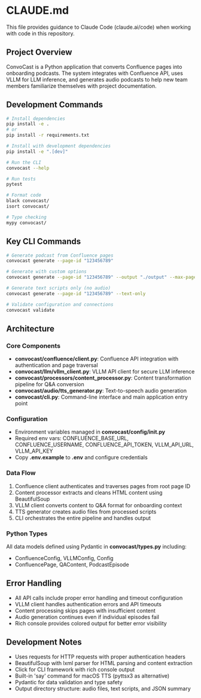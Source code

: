# CLAUDE.md

This file provides guidance to Claude Code (claude.ai/code) when working with code in this repository.

## Project Overview

ConvoCast is a Python application that converts Confluence pages into onboarding podcasts. The system integrates with Confluence API, uses VLLM for LLM inference, and generates audio podcasts to help new team members familiarize themselves with project documentation.

## Development Commands

```bash
# Install dependencies
pip install -e .
# or
pip install -r requirements.txt

# Install with development dependencies
pip install -e ".[dev]"

# Run the CLI
convocast --help

# Run tests
pytest

# Format code
black convocast/
isort convocast/

# Type checking
mypy convocast/
```

## Key CLI Commands

```bash
# Generate podcast from Confluence pages
convocast generate --page-id "123456789"

# Generate with custom options
convocast generate --page-id "123456789" --output "./output" --max-pages 25

# Generate text scripts only (no audio)
convocast generate --page-id "123456789" --text-only

# Validate configuration and connections
convocast validate
```

## Architecture

### Core Components

- **convocast/confluence/client.py**: Confluence API integration with authentication and page traversal
- **convocast/llm/vllm_client.py**: VLLM API client for secure LLM inference
- **convocast/processors/content_processor.py**: Content transformation pipeline for Q&A conversion
- **convocast/audio/tts_generator.py**: Text-to-speech audio generation
- **convocast/cli.py**: Command-line interface and main application entry point

### Configuration

- Environment variables managed in **convocast/config/__init__.py**
- Required env vars: CONFLUENCE_BASE_URL, CONFLUENCE_USERNAME, CONFLUENCE_API_TOKEN, VLLM_API_URL, VLLM_API_KEY
- Copy **.env.example** to **.env** and configure credentials

### Data Flow

1. Confluence client authenticates and traverses pages from root page ID
2. Content processor extracts and cleans HTML content using BeautifulSoup
3. VLLM client converts content to Q&A format for onboarding context
4. TTS generator creates audio files from processed scripts
5. CLI orchestrates the entire pipeline and handles output

### Python Types

All data models defined using Pydantic in **convocast/types.py** including:
- ConfluenceConfig, VLLMConfig, Config
- ConfluencePage, QAContent, PodcastEpisode

## Error Handling

- All API calls include proper error handling and timeout configuration
- VLLM client handles authentication errors and API timeouts
- Content processing skips pages with insufficient content
- Audio generation continues even if individual episodes fail
- Rich console provides colored output for better error visibility

## Development Notes

- Uses requests for HTTP requests with proper authentication headers
- BeautifulSoup with lxml parser for HTML parsing and content extraction
- Click for CLI framework with rich console output
- Built-in 'say' command for macOS TTS (pyttsx3 as alternative)
- Pydantic for data validation and type safety
- Output directory structure: audio files, text scripts, and JSON summary
